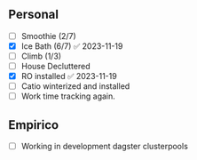 ## Personal
- [ ] Smoothie (2/7)
- [x] Ice Bath (6/7) ✅ 2023-11-19
- [ ] Climb (1/3)
- [ ] House Decluttered
- [x] RO installed ✅ 2023-11-19
- [ ] Catio winterized and installed
- [ ] Work time tracking again.
## Empirico
- [ ] Working in development dagster clusterpools